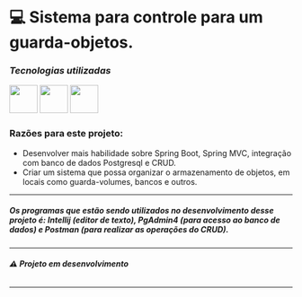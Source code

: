 # 💻 Sistema para controle para um guarda-objetos.


### ***Tecnologias utilizadas***

<img src="https://cdn.jsdelivr.net/gh/devicons/devicon/icons/postgresql/postgresql-original-wordmark.svg" height="50px"></img>
<img src="https://cdn.jsdelivr.net/gh/devicons/devicon/icons/java/java-original-wordmark.svg" height="50px"></img>
<img src="https://cdn.jsdelivr.net/gh/devicons/devicon/icons/spring/spring-original.svg" height="50px"></img>

### **Razões para este projeto:**

- Desenvolver mais habilidade sobre Spring Boot, Spring MVC, integração com banco de dados Postgresql e CRUD.
- Criar um sistema que possa organizar o armazenamento de objetos, em locais como guarda-volumes, bancos e outros.

-----------------------------------------------------

##### Os programas que estão sendo utilizados no desenvolvimento desse projeto é: Intellij ***(editor de texto)***, PgAdmin4 ***(para acesso ao banco de dados)*** e Postman ***(para realizar as operações do CRUD)***. 

---------------------------------------------------


###### ***⚠ Projeto em desenvolvimento***
------------------------------------------------

          




